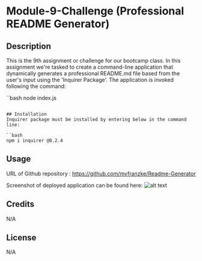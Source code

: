 # Module-9-Challenge (Professional README Generator)
## Description
This is the 9th assignment or challenge for our bootcamp class. In this assignment we're tasked to create a command-line application that dynamically generates a professional README.md file based from the user's input using the 'Inquirer Package'. The application is invoked following the command: 

``bash
node index.js
```

## Installation
Inquirer package must be installed by entering below in the command line:

``bash
npm i inquirer @8.2.4
```

## Usage

URL of Github repository : https://github.com/mvfranzke/Readme-Generator

Screenshot of deployed application can be found here: ![alt text](./deployed%20page.jpg)

## Credits
N/A

## License
N/A
